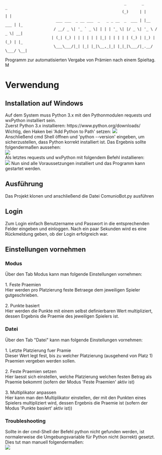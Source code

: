 ````
                                                      _       _           _   
                                                     (_)     | |         | |  
                       ___ ___  _ __ ___  _   _ _ __  _  ___ | |__   ___ | |_ 
                      / __/ _ \| '_ ` _ \| | | | '_ \| |/ _ \| '_ \ / _ \| __|
                     | (_| (_) | | | | | | |_| | | | | | (_) | |_) | (_) | |_ 
                      \___\___/|_| |_| |_|\__,_|_| |_|_|\___/|_.__/ \___/ \__| 
````
Programm zur automatisierten Vergabe von Prämien nach einem Spieltag. M

<h1>Verwendung</h1>
<h2>Installation auf Windows</h2>
Auf dem System muss Python 3.x mit den Pythonmodulen requests und wxPython installiert sein.<br>
Zuerst Python 3.x installieren: https://www.python.org/downloads/<br>
Wichtig, den Haken bei 'Add Python to Path' setzen:
<img src=http://otree.readthedocs.io/en/latest/_images/py-win-installer.png /> <br>
Anschließend cmd Shell öffnen und 'python --version' eingeben, um sicherzustellen, dass Python korrekt installiert ist. Das Ergebnis sollte folgendermaßen aussehen:<br>
<img src="https://raw.githubusercontent.com/nliakm/comuniobot/master/ReadmeImages/cmdPythonVersion.png" /><br>
Als letztes requests und wxPython mit folgendem Befehl installieren:<br>
<img src="https://raw.githubusercontent.com/nliakm/comuniobot/master/ReadmeImages/pythonInstallRequestAndWxPython.png" />
Nun sind alle Voraussetzungen installiert und das Programm kann gestartet werden. 

<h2>Ausführung</h2>
Das Projekt klonen und anschließend die Datei ComunioBot.py ausführen
<h2>Login</h2>
Zum Login einfach Benutzername und Passwort in die entsprechenden Felder eingeben und einloggen.
Nach ein paar Sekunden wird es eine Rückmeldung geben, ob der Login erfolgreich war.
<h2>Einstellungen vornehmen</h2>
<h3>Modus</h3>
Über den Tab Modus kann man folgende Einstellungen vornehmen:<br><br>
1. Feste Praemien<br>
Hier werden pro Platzierung feste Betraege dem jeweiligen Spieler gutgeschrieben.<br><br>
2. Punkte basiert<br>
Hier werden die Punkte mit einem selbst definierbaren Wert multipliziert, dessen Ergebnis die Praemie des jeweiligen Spielers ist.
<h3>Datei</h3>
Über den Tab "Datei" kann man folgende Einstellungen vornehmen:<br><br>
1. Letzte Platzierung fuer Pramie<br>
Dieser Wert legt fest, bis zu welcher Platzierung (ausgehend von Platz 1) Praemien vergeben werden sollen.<br><br>
2. Feste Praemien setzen<br>
Hier laesst sich einstellen, welche Platzierung welchen festen Betrag als Praemie bekommt (sofern der Modus 'Feste Praemien' aktiv ist)<br><br>
3. Multiplikator anpassen<br>
Hier kann man den Multiplikator einstellen, der mit den Punkten eines Spielers multipliziert wird, dessen Ergebnis die Praemie ist (sofern der Modus 'Punkte basiert' aktiv ist))

<h3>Troubleshooting</h3>
Sollte in der cmd-Shell der Befehl python nicht gefunden werden, ist normalerweise die Umgebungsvariable für Python nicht (korrekt) gesetzt.<br>
Dies tut man manuell folgendermaßen:<br>
<img src="https://raw.githubusercontent.com/nliakm/comuniobot/master/ReadmeImages/pythonInstallationWin10PS.png" /> <br><br>
